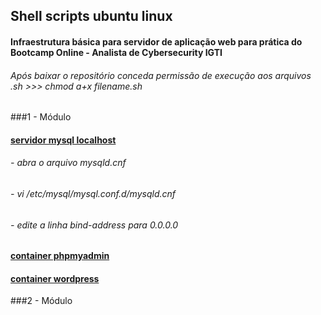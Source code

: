 ## Shell scripts ubuntu linux

#### Infraestrutura básica para servidor de aplicação web para prática do Bootcamp Online - Analista de Cybersecurity IGTI

###### Após baixar o repositório conceda permissão de execução aos arquivos .sh >>> chmod a+x filename.sh

###1 - Módulo

#### [servidor mysql localhost](https://github.com/elnataoliveira/scripts_bootcamp_igti/tree/master/mysql "servidor mysql localhost")
###### - abra o arquivo mysqld.cnf 
###### - vi /etc/mysql/mysql.conf.d/mysqld.cnf
###### - edite a linha bind-address para 0.0.0.0 
#### [container phpmyadmin](https://github.com/elnataoliveira/scripts_bootcamp_igti/tree/master/container "container phpmyadmin")
#### [container wordpress](https://github.com/elnataoliveira/scripts_bootcamp_igti/tree/master/container "container wordpress")

###2 - Módulo